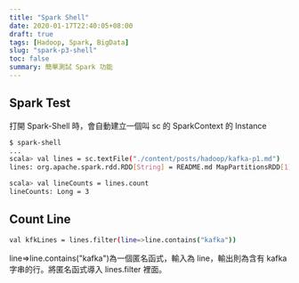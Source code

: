```yaml
---
title: "Spark Shell"
date: 2020-01-17T22:40:05+08:00
draft: true
tags: [Hadoop, Spark, BigData]
slug: "spark-p3-shell"
toc: false
summary: 簡單測試 Spark 功能
---
```


## Spark Test

打開 Spark-Shell 時，會自動建立一個叫 sc 的 SparkContext 的 Instance

```bash
$ spark-shell
...
scala> val lines = sc.textFile("./content/posts/hadoop/kafka-p1.md")
lines: org.apache.spark.rdd.RDD[String] = README.md MapPartitionsRDD[1] at textFile at <console>:24

scala> val lineCounts = lines.count
lineCounts: Long = 3
```

## Count Line

```bash
val kfkLines = lines.filter(line=>line.contains("kafka"))
```

line=>line.contains("kafka")為一個匿名函式，輸入為 line，輸出則為含有 kafka 字串的行。將匿名函式導入 lines.filter 裡面。
